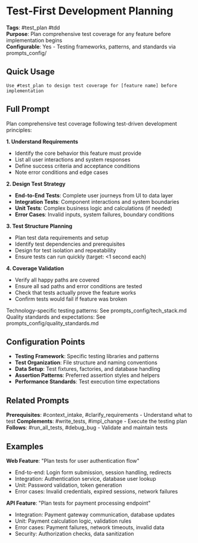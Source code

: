 # Test-First Development Planning

**Tags**: #test_plan #tdd  
**Purpose**: Plan comprehensive test coverage for any feature before implementation begins  
**Configurable**: Yes - Testing frameworks, patterns, and standards via prompts_config/

## Quick Usage

```
Use #test_plan to design test coverage for [feature name] before implementation
```

## Full Prompt

Plan comprehensive test coverage following test-driven development principles:

**1. Understand Requirements**
- Identify the core behavior this feature must provide
- List all user interactions and system responses  
- Define success criteria and acceptance conditions
- Note error conditions and edge cases

**2. Design Test Strategy**
- **End-to-End Tests**: Complete user journeys from UI to data layer
- **Integration Tests**: Component interactions and system boundaries  
- **Unit Tests**: Complex business logic and calculations (if needed)
- **Error Cases**: Invalid inputs, system failures, boundary conditions

**3. Test Structure Planning**
- Plan test data requirements and setup
- Identify test dependencies and prerequisites
- Design for test isolation and repeatability
- Ensure tests can run quickly (target: <1 second each)

**4. Coverage Validation**
- Verify all happy paths are covered
- Ensure all sad paths and error conditions are tested
- Check that tests actually prove the feature works
- Confirm tests would fail if feature was broken

Technology-specific testing patterns: See prompts_config/tech_stack.md
Quality standards and expectations: See prompts_config/quality_standards.md

## Configuration Points

- **Testing Framework**: Specific testing libraries and patterns
- **Test Organization**: File structure and naming conventions
- **Data Setup**: Test fixtures, factories, and database handling
- **Assertion Patterns**: Preferred assertion styles and helpers
- **Performance Standards**: Test execution time expectations

## Related Prompts

**Prerequisites**: #context_intake, #clarify_requirements - Understand what to test
**Complements**: #write_tests, #impl_change - Execute the testing plan
**Follows**: #run_all_tests, #debug_bug - Validate and maintain tests

## Examples

**Web Feature**: "Plan tests for user authentication flow"
- End-to-end: Login form submission, session handling, redirects
- Integration: Authentication service, database user lookup  
- Unit: Password validation, token generation
- Error cases: Invalid credentials, expired sessions, network failures

**API Feature**: "Plan tests for payment processing endpoint"  
- Integration: Payment gateway communication, database updates
- Unit: Payment calculation logic, validation rules
- Error cases: Payment failures, network timeouts, invalid data
- Security: Authorization checks, data sanitization
